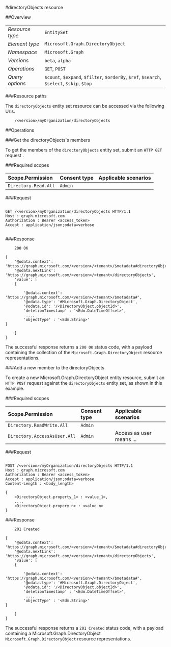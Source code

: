 #directoryObjects resource

 



##Overview

|  |  | 
| :-- | :-- | 
| _Resource type_ | `EntitySet` | 
| _Element type_ | `Microsoft.Graph.DirectoryObject` | 
| _Namespace_ | `Microsoft.Graph` | 
| _Versions_ | `beta`, `alpha` | 
| _Operations_ | `GET`, `POST` | 
| _Query options_ | `$count`, `$expand`, `$filter`, `$orderBy`, `$ref`, `$search`, `$select`, `$skip`, `$top` | 


###Resource paths

The `directoryObjects` entity set resource can be accessed via the following Urls. 

```
	/<version>/myOrganization/directoryObjects
```





##Operations

###Get the directoryObjects's members

To get the members of the `directoryObjects` entity set, submit an `HTTP GET` request .  

###Required scopes

| Scope.Permission | Consent type | Applicable scenarios | 
| :-- | :-- | :-- | 
| `Directory.Read.All` | `Admin` |  | 
###Request

```
	
GET /<version>/myOrganization/directoryObjects HTTP/1.1
Host : graph.microsoft.com
Authorization : Bearer <access_token>
Accept : application/json;odata=verbose


```

###Response

```
	200 OK

{
	'@odata.context': 'https://graph.microsoft.com/<version>/<tenant>/$metadata#directoryObjects',
	'@odata.nextLink': 'https://graph.microsoft.com/<version>/<tenant>/directoryObjects',
	'value': [ 
	{

		'@odata.context': 'https://graph.microsoft.com/<version>/<tenant>/$metadata#',
		'@odata.type': '#Microsoft.Graph.DirectoryObject',
		'@odata.id': '/<DirectoryObject.objectId>',
		'deletionTimestamp' : '<Edm.DateTimeOffset>',
		 ...,
		'objectType' : '<Edm.String>'
}

	]
}

```

The successful response returns a `200 OK` status code, with a payload containing the collection of the `Microsoft.Graph.DirectoryObject` resource representations. 

###Add a new member to the directoryObjects

To create a new Microsoft.Graph.DirectoryObject entity resource, submit an `HTTP POST` request against the `directoryObjects` entity set, as shown in this example. 

###Required scopes

| Scope.Permission | Consent type | Applicable scenarios | 
| :-- | :-- | :-- | 
| `Directory.ReadWrite.All` | `Admin` |  | 
| `Directory.AccessAsUser.All` | `Admin` | Access as user means ... | 
###Request

```
	
POST /<version>/myOrganization/directoryObjects HTTP/1.1
Host : graph.microsoft.com
Authorization : Bearer <access_token>
Accept : application/json;odata=verbose
Content-Length : <body_length>

{
	<DirectoryObject.property_1> : <value_1>,
	...,
	<DirectoryObject.propery_n> : <value_n>
}

```

###Response

```
	201 Created

{
	'@odata.context': 'https://graph.microsoft.com/<version>/<tenant>/$metadata#directoryObjects',
	'@odata.nextLink': 'https://graph.microsoft.com/<version>/<tenant>/directoryObjects',
	'value': [ 
	{

		'@odata.context': 'https://graph.microsoft.com/<version>/<tenant>/$metadata#',
		'@odata.type': '#Microsoft.Graph.DirectoryObject',
		'@odata.id': '/<DirectoryObject.objectId>',
		'deletionTimestamp' : '<Edm.DateTimeOffset>',
		 ...,
		'objectType' : '<Edm.String>'
}

	]
}

```

The successful response returns a `201 Created` status code, with a payload containing a Microsoft.Graph.DirectoryObject `Microsoft.Graph.DirectoryObject` resource representations. 



<!-- {
"type": "#page.annotation",
"tocPath": "EntitySet/directoryObjects",
"section": "documentation"
} -->
